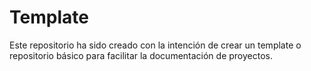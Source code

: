 # Template
Este repositorio ha sido creado con la intención de crear un template o repositorio básico para facilitar la documentación de proyectos.
